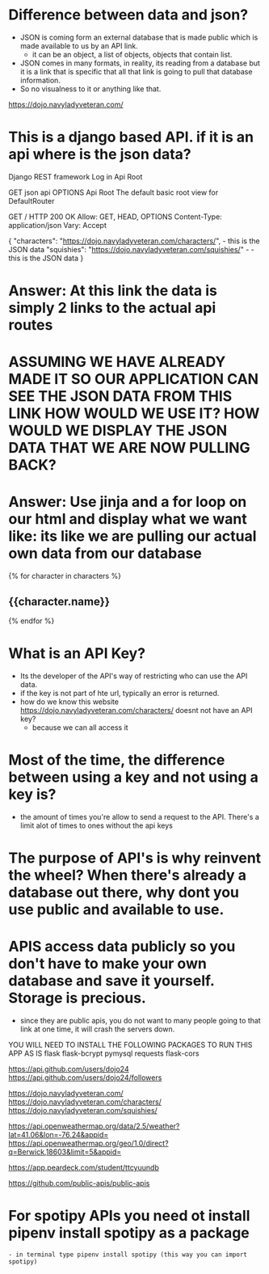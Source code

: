 # Difference between data and json?
- JSON is coming form an external database that is made public which is made available to us by an API link. 
    - it can be an object, a list of objects, objects that contain list. 
- JSON comes in many formats, in reality, its reading from a database but it is a link that is specific that all that link is going to pull that database information. 
- So no visualness to it or anything like that. 

https://dojo.navyladyveteran.com/
# This is a django based API. if it is an api where is the json data?

Django REST framework
Log in
Api Root

GET 
json
api
OPTIONS
Api Root
The default basic root view for DefaultRouter

GET /
HTTP 200 OK
Allow: GET, HEAD, OPTIONS
Content-Type: application/json
Vary: Accept

{
    "characters": "https://dojo.navyladyveteran.com/characters/", - this is the JSON data 
    "squishies": "https://dojo.navyladyveteran.com/squishies/" - - this is the JSON data 
}

# Answer: At this link the data is simply 2 links to the actual api routes 

# ASSUMING WE HAVE ALREADY MADE IT SO OUR APPLICATION CAN SEE THE JSON DATA FROM THIS LINK HOW WOULD WE USE IT? HOW WOULD WE DISPLAY THE JSON DATA THAT WE ARE NOW PULLING BACK?

# Answer: Use jinja and a for loop on our html and display what we want like: its like we are pulling our actual own data from our database 
{% for character in characters %}
 <h2>{{character.name}}</h2>
{% endfor %}


# What is an API Key?
- Its the developer of the API's way of restricting who can use the API data. 
- if the key is not part of hte url, typically an error is returned. 
- how do we know this website https://dojo.navyladyveteran.com/characters/ doesnt not have an API key? 
    - because we can all access it


# Most of the time, the difference between using a key and not using  a key is?
- the amount of times  you're allow to send a request to the API. There's a limit alot of times to ones without the api keys

# The purpose of API's is why reinvent the wheel? When there's already a database out there, why dont you use public and available to use. 

# APIS access data publicly so you don't have to make your own database and save it yourself. Storage is precious. 
- since they are public apis, you do not want to many people going to that link at one time, it will crash the servers down. 





YOU WILL NEED TO INSTALL THE FOLLOWING PACKAGES TO RUN THIS APP AS IS flask flask-bcrypt pymysql requests flask-cors

https://api.github.com/users/dojo24 https://api.github.com/users/dojo24/followers

https://dojo.navyladyveteran.com/ https://dojo.navyladyveteran.com/characters/ https://dojo.navyladyveteran.com/squishies/

https://api.openweathermap.org/data/2.5/weather?lat=41.06&lon=-76.24&appid= https://api.openweathermap.org/geo/1.0/direct?q=Berwick,18603&limit=5&appid=

https://app.peardeck.com/student/ttcyuundb

https://github.com/public-apis/public-apis







# For spotipy APIs you need ot install pipenv install spotipy as a package 
    - in terminal type pipenv install spotipy (this way you can import spotipy)